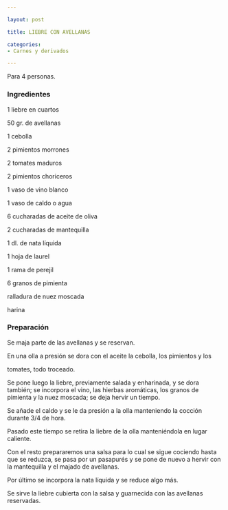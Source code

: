 ```yaml
---

layout: post

title: LIEBRE CON AVELLANAS

categories:
- Carnes y derivados

---
```


Para 4 personas.

<h3>Ingredientes</h3>

1 liebre en cuartos

50 gr. de avellanas

1 cebolla

2 pimientos morrones

2 tomates maduros

2 pimientos choriceros

1 vaso de vino blanco

1 vaso de caldo o agua

6 cucharadas de aceite de oliva

2 cucharadas de mantequilla

1 dl. de nata líquida

1 hoja de laurel

1 rama de perejil

6 granos de pimienta

ralladura de nuez moscada

harina

<h3>Preparación</h3>

Se maja parte de las avellanas y se reservan.

En una olla a presión se dora con el aceite la cebolla, los pimientos y los

tomates, todo troceado.

Se pone luego la liebre, previamente salada y enharinada, y se dora también; se incorpora el vino, las hierbas aromáticas, los granos de pimienta y la nuez moscada; se deja hervir un tiempo.

Se añade el caldo y se le da presión a la olla manteniendo la cocción durante 3/4 de hora.

Pasado este tiempo se retira la liebre de la olla manteniéndola en lugar caliente.

Con el resto prepararemos una salsa para lo cual se sigue cociendo hasta que se reduzca, se pasa por un pasapurés y se pone de nuevo a hervir con la mantequilla y el majado de avellanas.

Por último se incorpora la nata líquida y se reduce algo más.

Se sirve la liebre cubierta con la salsa y guarnecida con las avellanas reservadas.